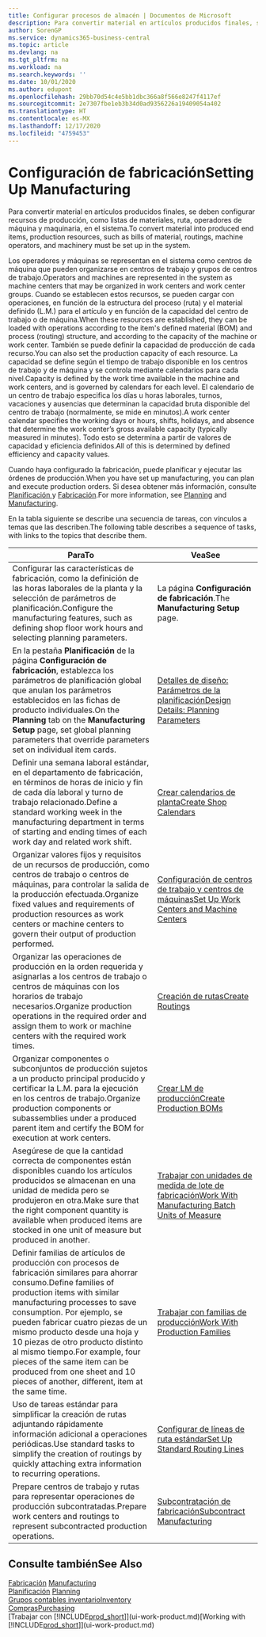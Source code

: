 ```yaml
---
title: Configurar procesos de almacén | Documentos de Microsoft
description: Para convertir material en artículos producidos finales, se deben configurar recursos de producción, como listas de materiales, ruta, operadores de máquina y maquinaria, en el sistema.
author: SorenGP
ms.service: dynamics365-business-central
ms.topic: article
ms.devlang: na
ms.tgt_pltfrm: na
ms.workload: na
ms.search.keywords: ''
ms.date: 10/01/2020
ms.author: edupont
ms.openlocfilehash: 29bb70d54c4e5bb1dbc366a8f566e8247f4117ef
ms.sourcegitcommit: 2e7307fbe1eb3b34d0ad9356226a19409054a402
ms.translationtype: HT
ms.contentlocale: es-MX
ms.lasthandoff: 12/17/2020
ms.locfileid: "4759453"
---
```

# <a name="setting-up-manufacturing"></a><span data-ttu-id="7a3d0-103">Configuración de fabricación</span><span class="sxs-lookup"><span data-stu-id="7a3d0-103">Setting Up Manufacturing</span></span>
<span data-ttu-id="7a3d0-104">Para convertir material en artículos producidos finales, se deben configurar recursos de producción, como listas de materiales, ruta, operadores de máquina y maquinaria, en el sistema.</span><span class="sxs-lookup"><span data-stu-id="7a3d0-104">To convert material into produced end items, production resources, such as bills of material, routings, machine operators, and machinery must be set up in the system.</span></span>

<span data-ttu-id="7a3d0-105">Los operadores y máquinas se representan en el sistema como centros de máquina que pueden organizarse en centros de trabajo y grupos de centros de trabajo.</span><span class="sxs-lookup"><span data-stu-id="7a3d0-105">Operators and machines are represented in the system as machine centers that may be organized in work centers and work center groups.</span></span> <span data-ttu-id="7a3d0-106">Cuando se establecen estos recursos, se pueden cargar con operaciones, en función de la estructura del proceso (ruta) y el material definido (L.M.) para el artículo y en función de la capacidad del centro de trabajo o de máquina.</span><span class="sxs-lookup"><span data-stu-id="7a3d0-106">When these resources are established, they can be loaded with operations according to the item's defined material (BOM) and process (routing) structure, and according to the capacity of the machine or work center.</span></span> <span data-ttu-id="7a3d0-107">También se puede definir la capacidad de producción de cada recurso.</span><span class="sxs-lookup"><span data-stu-id="7a3d0-107">You can also set the production capacity of each resource.</span></span> <span data-ttu-id="7a3d0-108">La capacidad se define según el tiempo de trabajo disponible en los centros de trabajo y de máquina y se controla mediante calendarios para cada nivel.</span><span class="sxs-lookup"><span data-stu-id="7a3d0-108">Capacity is defined by the work time available in the machine and work centers, and is governed by calendars for each level.</span></span> <span data-ttu-id="7a3d0-109">El calendario de un centro de trabajo especifica los días u horas laborales, turnos, vacaciones y ausencias que determinan la capacidad bruta disponible del centro de trabajo (normalmente, se mide en minutos).</span><span class="sxs-lookup"><span data-stu-id="7a3d0-109">A work center calendar specifies the working days or hours, shifts, holidays, and absence that determine the work center’s gross available capacity (typically measured in minutes).</span></span> <span data-ttu-id="7a3d0-110">Todo esto se determina a partir de valores de capacidad y eficiencia definidos.</span><span class="sxs-lookup"><span data-stu-id="7a3d0-110">All of this is determined by defined efficiency and capacity values.</span></span>  

<span data-ttu-id="7a3d0-111">Cuando haya configurado la fabricación, puede planificar y ejecutar las órdenes de producción.</span><span class="sxs-lookup"><span data-stu-id="7a3d0-111">When you have set up manufacturing, you can plan and execute production orders.</span></span> <span data-ttu-id="7a3d0-112">Si desea obtener más información, consulte [Planificación ](production-planning.md) y [Fabricación](production-manage-manufacturing.md).</span><span class="sxs-lookup"><span data-stu-id="7a3d0-112">For more information, see [Planning](production-planning.md) and [Manufacturing](production-manage-manufacturing.md).</span></span>  



 <span data-ttu-id="7a3d0-113">En la tabla siguiente se describe una secuencia de tareas, con vínculos a temas que las describen.</span><span class="sxs-lookup"><span data-stu-id="7a3d0-113">The following table describes a sequence of tasks, with links to the topics that describe them.</span></span>   

|<span data-ttu-id="7a3d0-114">**Para**</span><span class="sxs-lookup"><span data-stu-id="7a3d0-114">**To**</span></span>|<span data-ttu-id="7a3d0-115">**Vea**</span><span class="sxs-lookup"><span data-stu-id="7a3d0-115">**See**</span></span>|  
|------------|-------------|  
|<span data-ttu-id="7a3d0-116">Configurar las características de fabricación, como la definición de las horas laborales de la planta y la selección de parámetros de planificación.</span><span class="sxs-lookup"><span data-stu-id="7a3d0-116">Configure the manufacturing features, such as defining shop floor work hours and selecting planning parameters.</span></span>|<span data-ttu-id="7a3d0-117">La página **Configuración de fabricación**.</span><span class="sxs-lookup"><span data-stu-id="7a3d0-117">The **Manufacturing Setup** page.</span></span>|
|<span data-ttu-id="7a3d0-118">En la pestaña **Planificación** de la página **Configuración de fabricación**, establezca los parámetros de planificación global que anulan los parámetros establecidos en las fichas de producto individuales.</span><span class="sxs-lookup"><span data-stu-id="7a3d0-118">On the **Planning** tab on the **Manufacturing Setup** page, set global planning parameters that override parameters set on individual item cards.</span></span>|[<span data-ttu-id="7a3d0-119">Detalles de diseño: Parámetros de la planificación</span><span class="sxs-lookup"><span data-stu-id="7a3d0-119">Design Details: Planning Parameters</span></span>](design-details-planning-parameters.md)|
|<span data-ttu-id="7a3d0-120">Definir una semana laboral estándar, en el departamento de fabricación, en términos de horas de inicio y fin de cada día laboral y turno de trabajo relacionado.</span><span class="sxs-lookup"><span data-stu-id="7a3d0-120">Define a standard working week in the manufacturing department in terms of starting and ending times of each work day and related work shift.</span></span>|[<span data-ttu-id="7a3d0-121">Crear calendarios de planta</span><span class="sxs-lookup"><span data-stu-id="7a3d0-121">Create Shop Calendars</span></span>](production-how-to-create-work-center-calendars.md)|  
|<span data-ttu-id="7a3d0-122">Organizar valores fijos y requisitos de un recursos de producción, como centros de trabajo o centros de máquinas, para controlar la salida de la producción efectuada.</span><span class="sxs-lookup"><span data-stu-id="7a3d0-122">Organize fixed values and requirements of production resources as work centers or machine centers to govern their output of production performed.</span></span>|[<span data-ttu-id="7a3d0-123">Configuración de centros de trabajo y centros de máquinas</span><span class="sxs-lookup"><span data-stu-id="7a3d0-123">Set Up Work Centers and Machine Centers</span></span>](production-how-to-set-up-work-and-machine-centers.md)|
|<span data-ttu-id="7a3d0-124">Organizar las operaciones de producción en la orden requerida y asignarlas a los centros de trabajo o centros de máquinas con los horarios de trabajo necesarios.</span><span class="sxs-lookup"><span data-stu-id="7a3d0-124">Organize production operations in the required order and assign them to work or machine centers with the required work times.</span></span>|[<span data-ttu-id="7a3d0-125">Creación de rutas</span><span class="sxs-lookup"><span data-stu-id="7a3d0-125">Create Routings</span></span>](production-how-to-create-routings.md)|
|<span data-ttu-id="7a3d0-126">Organizar componentes o subconjuntos de producción sujetos a un producto principal producido y certificar la L.M. para la ejecución en los centros de trabajo.</span><span class="sxs-lookup"><span data-stu-id="7a3d0-126">Organize production components or subassemblies under a produced parent item and certify the BOM for execution at work centers.</span></span>|[<span data-ttu-id="7a3d0-127">Crear LM de producción</span><span class="sxs-lookup"><span data-stu-id="7a3d0-127">Create Production BOMs</span></span>](production-how-to-create-production-boms.md)|
|<span data-ttu-id="7a3d0-128">Asegúrese de que la cantidad correcta de componentes están disponibles cuando los artículos producidos se almacenan en una unidad de medida pero se produjeron en otra.</span><span class="sxs-lookup"><span data-stu-id="7a3d0-128">Make sure that the right component quantity is available when produced items are stocked in one unit of measure but produced in another.</span></span>|[<span data-ttu-id="7a3d0-129">Trabajar con unidades de medida de lote de fabricación</span><span class="sxs-lookup"><span data-stu-id="7a3d0-129">Work With Manufacturing Batch Units of Measure</span></span>](production-how-to-use-the-manufacturing-batch-unit-of-measure.md)|  
|<span data-ttu-id="7a3d0-130">Definir familias de artículos de producción con procesos de fabricación similares para ahorrar consumo.</span><span class="sxs-lookup"><span data-stu-id="7a3d0-130">Define families of production items with similar manufacturing processes to save consumption.</span></span> <span data-ttu-id="7a3d0-131">Por ejemplo, se pueden fabricar cuatro piezas de un mismo producto desde una hoja y 10 piezas de otro producto distinto al mismo tiempo.</span><span class="sxs-lookup"><span data-stu-id="7a3d0-131">For example, four pieces of the same item can be produced from one sheet and 10 pieces of another, different, item at the same time.</span></span>|[<span data-ttu-id="7a3d0-132">Trabajar con familias de producción</span><span class="sxs-lookup"><span data-stu-id="7a3d0-132">Work With Production Families</span></span>](production-how-work-family.md)|
|<span data-ttu-id="7a3d0-133">Uso de tareas estándar para simplificar la creación de rutas adjuntando rápidamente información adicional a operaciones periódicas.</span><span class="sxs-lookup"><span data-stu-id="7a3d0-133">Use standard tasks to simplify the creation of routings by quickly attaching extra information to recurring operations.</span></span>|[<span data-ttu-id="7a3d0-134">Configurar de líneas de ruta estándar</span><span class="sxs-lookup"><span data-stu-id="7a3d0-134">Set Up Standard Routing Lines</span></span>](production-how-set-up-standard-routing-lines.md)|  
|<span data-ttu-id="7a3d0-135">Prepare centros de trabajo y rutas para representar operaciones de producción subcontratadas.</span><span class="sxs-lookup"><span data-stu-id="7a3d0-135">Prepare work centers and routings to represent subcontracted production operations.</span></span>|[<span data-ttu-id="7a3d0-136">Subcontratación de fabricación</span><span class="sxs-lookup"><span data-stu-id="7a3d0-136">Subcontract Manufacturing</span></span>](production-how-to-subcontract-manufacturing.md)|  

## <a name="see-also"></a><span data-ttu-id="7a3d0-137">Consulte también</span><span class="sxs-lookup"><span data-stu-id="7a3d0-137">See Also</span></span>
<span data-ttu-id="7a3d0-138">[Fabricación](production-manage-manufacturing.md)  </span><span class="sxs-lookup"><span data-stu-id="7a3d0-138">[Manufacturing](production-manage-manufacturing.md)  </span></span>  
<span data-ttu-id="7a3d0-139">[Planificación](production-planning.md) </span><span class="sxs-lookup"><span data-stu-id="7a3d0-139">[Planning](production-planning.md) </span></span>  
[<span data-ttu-id="7a3d0-140">Grupos contables inventario</span><span class="sxs-lookup"><span data-stu-id="7a3d0-140">Inventory</span></span>](inventory-manage-inventory.md)  
[<span data-ttu-id="7a3d0-141">Compras</span><span class="sxs-lookup"><span data-stu-id="7a3d0-141">Purchasing</span></span>](purchasing-manage-purchasing.md)  
<span data-ttu-id="7a3d0-142">[Trabajar con [!INCLUDE[prod_short](includes/prod_short.md)]](ui-work-product.md)</span><span class="sxs-lookup"><span data-stu-id="7a3d0-142">[Working with [!INCLUDE[prod_short](includes/prod_short.md)]](ui-work-product.md)</span></span>
